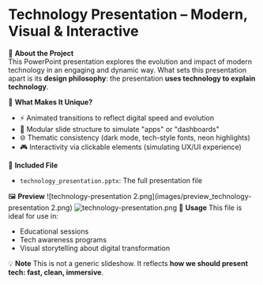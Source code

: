 # Technology Presentation – Modern, Visual & Interactive

🎯 **About the Project**  
This PowerPoint presentation explores the evolution and impact of modern technology in an engaging and dynamic way. What sets this presentation apart is its **design philosophy**: the presentation **uses technology to explain technology**.

🧠 **What Makes It Unique?**
- ⚡ Animated transitions to reflect digital speed and evolution
- 🧩 Modular slide structure to simulate "apps" or "dashboards"
- 🌐 Thematic consistency (dark mode, tech-style fonts, neon highlights)
- 🎮 Interactivity via clickable elements (simulating UX/UI experience)

📂 **Included File**
- `technology_presentation.pptx`: The full presentation file

🖼️ **Preview**
![technology-presentation 2.png](images/preview_technology-presentation 2.png)
![technology-presentation.png](images/preview_technology-presentation.png)
📝 **Usage**
This file is ideal for use in:
- Educational sessions
- Tech awareness programs
- Visual storytelling about digital transformation

💡 **Note**
This is not a generic slideshow. It reflects **how we should present tech: fast, clean, immersive**.
